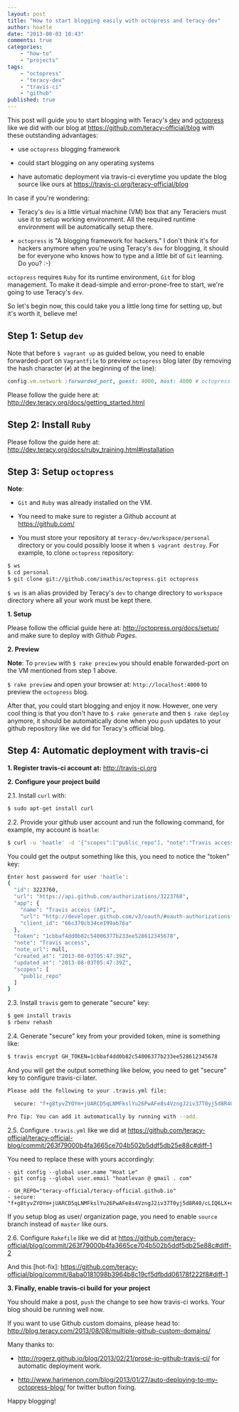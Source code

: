 ```yaml
---
layout: post
title: "How to start blogging easily with octopress and teracy-dev"
author: hoatle
date: "2013-08-03 10:43"
comments: true
categories:
    - "how-to"
    - "projects"
tags:
    - "octopress"
    - "teracy-dev"
    - "travis-ci"
    - "github"
published: true
---
```


This post will guide you to start blogging with Teracy's [dev][] and [octopress][] like we did with
our blog at https://github.com/teracy-official/blog with these outstanding advantages:

- use `octopress` blogging framework

- could start blogging on any operating systems

- have automatic deployment via travis-ci everytime you update the blog source like ours at
https://travis-ci.org/teracy-official/blog

<!-- more -->

In case if you're wondering:

- Teracy's `dev` is a little virtual machine (VM) box that any Teraciers must use it to setup
working environment. All the required runtime environment will be automatically setup there.

- `octopress` is "A blogging framework for hackers." I don't think it's for hackers anymore when
you're using Teracy's `dev` for blogging, it should be for everyone who knows how to type and a
little bit of `Git` learning. Do you? :-)

`octopress` requires `Ruby` for its runtime environment, `Git` for blog management.
To make it dead-simple and error-prone-free to start, we're going to use Teracy's `dev`.

So let's begin now, this could take you a little long time for setting up, but it's worth it,
believe me!


Step 1: Setup `dev`
-------------------

Note that before `$ vagrant up` as guided below, you need to enable forwarded-port on `Vagrantfile`
to preview `octopress` blog later (by removing the hash character (`#`) at the beginning of the
line):

```ruby Vagrantfile
config.vm.network :forwarded_port, guest: 4000, host: 4000 # octopress preview, disabled by default
```

Please follow the guide here at: http://dev.teracy.org/docs/getting_started.html


Step 2: Install `Ruby`
----------------------

Please follow the guide here at: http://dev.teracy.org/docs/ruby_training.html#installation

Step 3: Setup `octopress`
-------------------------

**Note**:

- `Git` and `Ruby` was already installed on the VM.

- You need to make sure to register a Github account at https://github.com/

- You must store your repository at `teracy-dev/workspace/personal` directory or you could
possibly loose it when `$ vagrant destroy`. For example, to clone `octopress` repository:

``` bash
$ ws
$ cd personal
$ git clone git://github.com/imathis/octopress.git octopress
```

`$ ws` is an alias provided by Teracy's `dev` to change directory to `workspace` directory where all
your work must be kept there.

**1. Setup**

Please follow the official guide here at: http://octopress.org/docs/setup/ and make sure
to deploy with *Github Pages*.

**2. Preview**

**Note**: To `preview` with ``$ rake preview`` you should enable forwarded-port on the VM mentioned
from step 1 above.

`$ rake preview` and open your browser at: `http://localhost:4000` to preview the `octopress` blog.

After that, you could start blogging and enjoy it now. However, one very cool thing is that you
don't have to `$ rake generate` and then `$ rake deploy` anymore, it should be automatically
done when you `push` updates to your github repository like we did for Teracy's official blog.

Step 4: Automatic deployment with travis-ci
-------------------------------------------

**1. Register travis-ci account at:** http://travis-ci.org

**2. Configure your project build**

2.1. Install `curl` with:

``` bash install curl
$ sudo apt-get install curl
```

2.2. Provide your github user account and run the following command, for example, my account is `hoatle`:

``` bash get token
$ curl -u 'hoatle' -d '{"scopes":["public_repo"], "note":"Travis access"}' https://api.github.com/authorizations
```

You could get the output something like this, you need to notice the "token" key:

``` bash output
Enter host password for user 'hoatle':
{
  "id": 3223760,
  "url": "https://api.github.com/authorizations/3223760",
  "app": {
    "name": "Travis access (API)",
    "url": "http://developer.github.com/v3/oauth/#oauth-authorizations-api",
    "client_id": "66c370cb34ce199ab76a"
  },
  "token": "1cbbaf4dd0b82c54006377b233ee528612345678",
  "note": "Travis access",
  "note_url": null,
  "created_at": "2013-08-03T05:47:39Z",
  "updated_at": "2013-08-03T05:47:39Z",
  "scopes": [
    "public_repo"
  ]
}
```

2.3. Install `travis` gem to generate "secure" key:

``` bash
$ gem install travis
$ rbenv rehash
```

2.4. Generate "secure" key from your provided token, mine is something like:

``` bash
$ travis encrypt GH_TOKEN=1cbbaf4dd0b82c54006377b233ee528612345678
```

And you will get the output something like below, you need to get "secure" key to configure travis-ci
later.

``` bash
Please add the following to your .travis.yml file:

  secure: "f+g8tyvZYOYm+jUARCD5qLNMFkslYu26PwAFe8s4VzngJ2iv37T0yj5d8R40/cLIQ6LX+nHAltuJeNK786qjtiIuKuvHAypL0/3ZgVSN9XZAKnVvwh7fz7W7bETrJDkyk1WVSTini37CLSIdDS8lBg4iKHAhSuD35FZviuf/CbY="

Pro Tip: You can add it automatically by running with --add.
```

2.5. Configure `.travis.yml` like we did at
https://github.com/teracy-official/teracy-official-blog/commit/263f79000b4fa3665ce704b502b5ddf5db25e88c#diff-1

You need to replace these with yours accordingly:

    - git config --global user.name "Hoat Le"
    - git config --global user.email "hoatlevan @ gmail . com"

    - GH_REPO="teracy-official/teracy-official.github.io"
    - secure: "f+g8tyvZYOYm+jUARCD5qLNMFkslYu26PwAFe8s4VzngJ2iv37T0yj5d8R40/cLIQ6LX+nHAltuJeNK786qjtiIuKuvHAypL0/3ZgVSN9XZAKnVvwh7fz7W7bETrJDkyk1WVSTini37CLSIdDS8lBg4iKHAhSuD35FZviuf/CbY="

If you setup blog as user/ organization page, you need to enable `source` branch instead of `master`
like ours.

2.6. Configure `Rakefile` like we did at
https://github.com/teracy-official/blog/commit/263f79000b4fa3665ce704b502b5ddf5db25e88c#diff-2

And this [hot-fix]: https://github.com/teracy-official/blog/commit/8aba0181098b3964b8c19cf5dfbdd06178f222f8#diff-1

**3. Finally, enable travis-ci build for your project**

You should make a post, `push` the change to see how travis-ci works.
Your blog should be running well now.

If you want to use Github custom domains, please head to:
http://blog.teracy.com/2013/08/08/multiple-github-custom-domains/

Many thanks to:

- http://rogerz.github.io/blog/2013/02/21/prose-io-github-travis-ci/ for automatic
deployment work.

- http://www.harimenon.com/blog/2013/01/27/auto-deploying-to-my-octopress-blog/ for twitter button
fixing.

Happy blogging!

[dev]: https://github.com/teracy-official/dev "Teracy's dev"
[octopress]: http://octopress.org "octopress"

